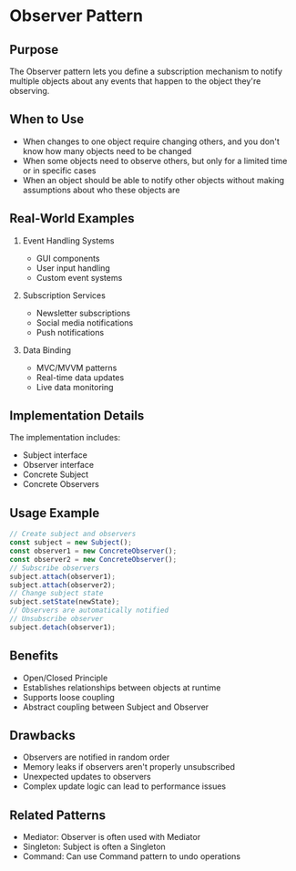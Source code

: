 # Observer Pattern

## Purpose
The Observer pattern lets you define a subscription mechanism to notify multiple objects about any events that happen to the object they're observing.

## When to Use
- When changes to one object require changing others, and you don't know how many objects need to be changed
- When some objects need to observe others, but only for a limited time or in specific cases
- When an object should be able to notify other objects without making assumptions about who these objects are

## Real-World Examples
1. Event Handling Systems
   - GUI components
   - User input handling
   - Custom event systems

2. Subscription Services
   - Newsletter subscriptions
   - Social media notifications
   - Push notifications

3. Data Binding
   - MVC/MVVM patterns
   - Real-time data updates
   - Live data monitoring

## Implementation Details
The implementation includes:
- Subject interface
- Observer interface
- Concrete Subject
- Concrete Observers

## Usage Example 
```typescript
// Create subject and observers
const subject = new Subject();
const observer1 = new ConcreteObserver();
const observer2 = new ConcreteObserver();
// Subscribe observers
subject.attach(observer1);
subject.attach(observer2);
// Change subject state
subject.setState(newState);
// Observers are automatically notified
// Unsubscribe observer
subject.detach(observer1);
```

## Benefits
- Open/Closed Principle
- Establishes relationships between objects at runtime
- Supports loose coupling
- Abstract coupling between Subject and Observer

## Drawbacks
- Observers are notified in random order
- Memory leaks if observers aren't properly unsubscribed
- Unexpected updates to observers
- Complex update logic can lead to performance issues

## Related Patterns
- Mediator: Observer is often used with Mediator
- Singleton: Subject is often a Singleton
- Command: Can use Command pattern to undo operations